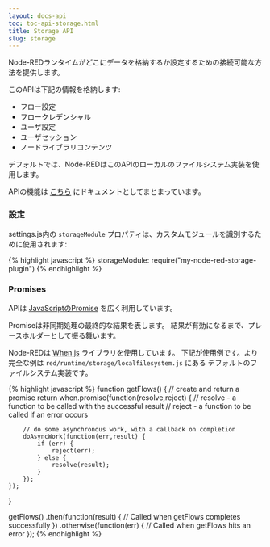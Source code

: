 ```yaml
---
layout: docs-api
toc: toc-api-storage.html
title: Storage API
slug: storage
---
```


Node-REDランタイムがどこにデータを格納するか設定するための接続可能な方法を提供します。

このAPIは下記の情報を格納します:

 - フロー設定
 - フロークレデンシャル
 - ユーザ設定
 - ユーザセッション
 - ノードライブラリコンテンツ

デフォルトでは、Node-REDはこのAPIのローカルのファイルシステム実装を使用します。

APIの機能は [こちら](methods/) にドキュメントとしてまとまっています。

### 設定

settings.js内の `storageModule` プロパティは、カスタムモジュールを識別するために使用されます:

{% highlight javascript %}
storageModule: require("my-node-red-storage-plugin")
{% endhighlight %}

### Promises

APIは [JavaScriptのPromise](https://promisesaplus.com/) を広く利用しています。

Promiseは非同期処理の最終的な結果を表します。
結果が有効になるまで、プレースホルダーとして振る舞います。

Node-REDは [When.js](https://github.com/cujojs/when) ライブラリを使用しています。
下記が使用例です。より完全な例は `red/runtime/storage/localfilesystem.js` にある
デフォルトのファイルシステム実装です。

{% highlight javascript %}
function getFlows() {
    // create and return a promise
    return when.promise(function(resolve,reject) {
        // resolve - a function to be called with the successful result
        // reject - a function to be called if an error occurs

        // do some asynchronous work, with a callback on completion
        doAsyncWork(function(err,result) {
            if (err) {
                reject(err);
            } else {
                resolve(result);
            }
        });
    });
}

getFlows()
    .then(function(result) {
        // Called when getFlows completes successfully
    })
    .otherwise(function(err) {
        // Called when getFlows hits an error
    });
{% endhighlight %}
